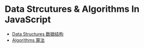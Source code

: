 # Data Strcutures & Algorithms In JavaScript

- [Data Structures 数据结构](https://github.com/Leecason/js-algorithm/blob/master/DataStructures/README.md)
- [Algorithms 算法](https://github.com/Leecason/js-algorithm/blob/master/Algorithms/README.md)

